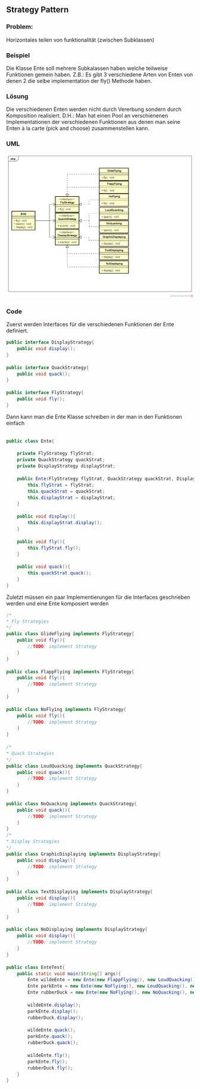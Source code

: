 ## Strategy Pattern

### Problem:

Horizontales teilen von funktionalität (zwischen Subklassen)

### Beispiel

Die Klasse Ente soll mehrere Subkalassen haben welche teilweise Funktionen gemein haben.
Z.B.: Es gibt 3 verschiedene Arten von Enten von denen 2 die selbe implementation der fly() Methode haben.

### Lösung

Die verschiedenen Enten werden nicht durch Vererbung sondern durch Komposition realisiert. D.H.: Man hat einen Pool an verschienenen Implementationen der verschiedenen Funktionen aus denen man seine Enten à la carte (pick and choose) zusammenstellen kann.

### UML
![Ente Strategy UML-Diagramm](StrategyUML.png "Ente Strategy")

### Code
Zuerst werden Interfaces für die verschiedenen Funktionen der Ente definiert.

```java
public interface DisplayStrategy{
	public void display();
}

public interface QuackStrategy{
	public void quack();
}

public interface FlyStrategy{
	public void fly();
}
```

Dann kann man die Ente Klasse schreiben in der man in den Funktionen einfach 

```java

public class Ente{
	
	private FlyStrategy flyStrat;
	private QuackStrategy quackStrat;
	private DisplayStrategy displayStrat;

	public Ente(FlyStrategy flyStrat, QuackStrategy quackStrat, DisplayStrategy displayStrat){
		this.flyStrat = flyStrat;
		this.quackStrat = quackStrat;
		this.displayStrat = displayStrat;
	}

	public void display(){
		this.displayStrat.display();
	}

	public void fly(){
		this.flyStrat.fly();
	}

	public void quack(){
		this.quackStrat.quack();
	}
}
```

Zuletzt müssen ein paar Implementierungen für die Interfaces geschrieben werden und eine Ente komposiert werden

```java
/*
* Fly Strategies
*/
public class GlideFlying implements FlyStrategy{
	public void fly(){
		//TODO: implement Strategy
	}
}

public class FlappFlying implements FlyStrategy{
	public void fly(){
		//TODO: implement Strategy
	}
}

public class NoFlying implements FlyStrategy{
	public void fly(){
		//TODO: implement Strategy
	}
}

/*
* Quack Strategies
*/
public class LoudQuacking implements QuackStrategy{
	public void quack(){
		//TODO: implement Strategy
	}
}

public class NoQuacking implements QuackStrategy{
	public void quack(){
		//TODO: implement Strategy
	}
}
/*
* Display Strategies
*/
public class GraphicDisplaying implements DisplayStrategy{
	public void display(){
		//TODO: implement Strategy
	}
}

public class TextDisplaying implements DisplayStrategy{
	public void display(){
		//TODO: implement Strategy
	}
}

public class NoDisplaying implements DisplayStrategy{
	public void display(){
		//TODO: implement Strategy
	}
}

public class EnteTest{
	public static void main(String[] args){
		Ente wildeEnte = new Ente(new FlappFlying(), new LoudQuacking(), new GraphicDisplaying());
		Ente parkEnte = new Ente(new NoFlying(), new LoudQuacking(), new GraphicDisplaying());
		Ente rubberDuck = new Ente(new NoFlying(), new NoQuacking(), new GraphicDisplaying());

		wildeEnte.display();
		parkEnte.display();
		rubberDuck.display();

		wildeEnte.quack();
		parkEnte.quack();
		rubberDuck.quack();

		wildeEnte.fly();
		parkEnte.fly();
		rubberDuck.fly();
	}
}
```
